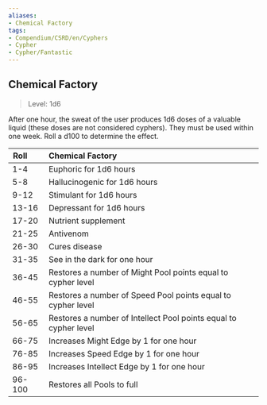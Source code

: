 ```yaml
---
aliases:
- Chemical Factory
tags:
- Compendium/CSRD/en/Cyphers
- Cypher
- Cypher/Fantastic
---
```


  
## Chemical Factory  
>Level: 1d6  
  
After one hour, the sweat of the user produces 1d6 doses of a valuable liquid (these doses are not considered cyphers). They must be used within one week. Roll a d100 to determine the effect.  

|  Roll &nbsp; &nbsp; &nbsp; | Chemical Factory  |  
| ------------- | :----------- |  
| 1-4 | Euphoric for 1d6 hours |  
| 5-8 | Hallucinogenic for 1d6 hours |  
| 9-12 | Stimulant for 1d6 hours |  
| 13-16 | Depressant for 1d6 hours |  
| 17-20 | Nutrient supplement |  
| 21-25 | Antivenom |  
| 26-30 | Cures disease |  
| 31-35 | See in the dark for one hour |  
| 36-45 | Restores a number of Might Pool points equal to cypher level |  
| 46-55 | Restores a number of Speed Pool points equal to cypher level |  
| 56-65 | Restores a number of Intellect Pool points equal to cypher level |  
| 66-75 | Increases Might Edge by 1 for one hour |  
| 76-85 | Increases Speed Edge by 1 for one hour |  
| 86-95 | Increases Intellect Edge by 1 for one hour |  
| 96-100 | Restores all Pools to full |